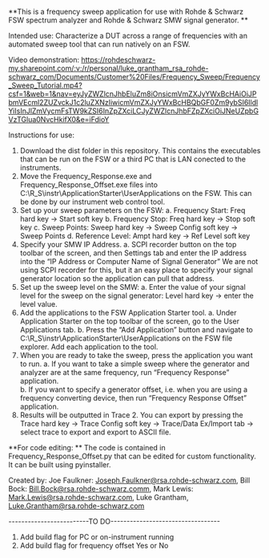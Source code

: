 **This is a frequency sweep application for use with Rohde & Schwarz FSW spectrum analyzer and Rohde & Schwarz SMW signal generator. **

Intended use: Characterize a DUT across a range of frequencies with an automated sweep tool that can run natively on an FSW.

Video demonstration: https://rohdeschwarz-my.sharepoint.com/:v:/r/personal/luke_grantham_rsa_rohde-schwarz_com/Documents/Customer%20Files/Frequency_Sweep/Frequency_Sweep_Tutorial.mp4?csf=1&web=1&nav=eyJyZWZlcnJhbEluZm8iOnsicmVmZXJyYWxBcHAiOiJPbmVEcml2ZUZvckJ1c2luZXNzIiwicmVmZXJyYWxBcHBQbGF0Zm9ybSI6IldlYiIsInJlZmVycmFsTW9kZSI6InZpZXciLCJyZWZlcnJhbFZpZXciOiJNeUZpbGVzTGlua0NvcHkifX0&e=iFdioY


Instructions for use:
1.  Download the dist folder in this repository. This contains the executables that can be run on the FSW or a third PC that is LAN conected to the instruments. 
2.	Move the Frequency_Response.exe and Frequency_Response_Offset.exe files into C:\R_S\instr\ApplicationStarter\UserApplications on the FSW. This can be done by our instrument web control tool. 
3.	Set up your sweep parameters on the FSW:
  a.	Frequency Start: Freq hard key -> Start soft key 
  b.	Frequency Stop: Freq hard key -> Stop soft key
  c.	Sweep Points: Sweep hard key -> Sweep Config soft key -> Sweep Points
  d.	Reference Level: Ampt hard key -> Ref Level soft key
4.	Specify your SMW IP Address.
  a.	SCPI recorder button on the top toolbar of the screen, and then Settings tab and enter the IP address into the “IP Address or Computer Name of Signal Generator” 
      We are not using SCPI recorder for this, but it an easy place to specify your signal generator location so the application can pull that address.
5.	Set up the sweep level on the SMW:
  a.	Enter the value of your signal level for the sweep on the signal generator: Level hard key -> enter the level value.
6.	Add the applications to the FSW Application Starter tool.
  a.	Under Application Starter on the top toolbar of the screen, go to the User Applications tab. 
  b.	Press the “Add Application” button and navigate to C:\R_S\instr\ApplicationStarter\UserApplications on the FSW file explorer. Add each application to the tool. 
7.	When you are ready to take the sweep, press the application you want to run. 
  a.	If you want to take a simple sweep where the generator and analyzer are at the same frequency, run “Frequency Response” application.   
  b.	If you want to specify a generator offset, i.e. when you are using a frequency converting device, then run “Frequency Response Offset” application. 
8.	Results will be outputted in Trace 2. You can export by pressing the Trace hard key -> Trace Config soft key -> Trace/Data Ex/Import tab -> select trace to export and export to ASCII file. 
    


**For code editing: **
The code is contained in Frequency_Response_Offset.py that can be edited for custom functionality. It can be built using pyinstaller.

Created by:
Joe Faulkner: Joseph.Faulkner@rsa.rohde-schwarz.com, 
Bill Bock: Bill.Bock@rsa.rohde-schwarz.comm, 
Mark Lewis: Mark.Lewis@rsa.rohde-schwarz.com,
Luke Grantham, Luke.Grantham@rsa.rohde-schwarz.com


-------------------------TO DO----------------------------------
1. Add build flag for PC or on-instrument running
2. Add build flag for frequency offset Yes or No
